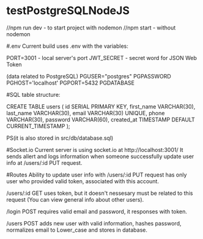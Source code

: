 # testPostgreSQLNodeJS

//npm run dev - to start project with nodemon
//npm start - without nodemon

#.env
Current build uses .env with the variables:

PORT=3001 - local server's port
JWT_SECRET - secret word for JSON Web Token

(data related to PostgreSQL)
PGUSER="postgres"
PGPASSWORD
PGHOST='localhost'
PGPORT=5432
PGDATABASE

#SQL table structure:

CREATE TABLE users (
id SERIAL PRIMARY KEY,
first_name VARCHAR(30),
last_name VARCHAR(30),
email VARCHAR(30) UNIQUE,
phone VARCHAR(30),
password VARCHAR(60),
created_at TIMESTAMP DEFAULT CURRENT_TIMESTAMP
);

PS(it is also stored in src/db/database.sql)

#Socket.io
Current server is using socket.io at http://localhost:3001/
It sends allert and logs information when someone successfully update user info at /users/:id PUT request.

#Routes
Ability to update user info with /users/:id PUT request has only user who provided valid token, associated with this account.

/users/:id GET uses token, but it doesn't nessesary must be related to this request (You can view general info about other users).

/login POST requires valid email and password, it responses with token.

/users POST adds new user with valid information, hashes password, normalizes email to Lower_case and stores in database.
